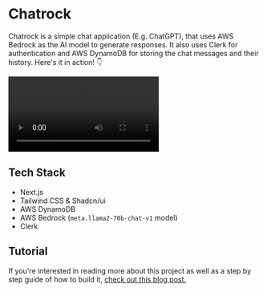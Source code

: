 # Chatrock

Chatrock is a simple chat application (E.g. ChatGPT), that uses AWS Bedrock as the AI model to generate responses. It also uses Clerk for authentication and AWS DynamoDB for storing the chat messages and their history. Here's it in action! 👇

![](./example-video.mov)

## Tech Stack

- Next.js
- Tailwind CSS & Shadcn/ui
- AWS DynamoDB
- AWS Bedrock (`meta.llama2-70b-chat-v1` model)
- Clerk

## Tutorial

If you're interested in reading more about this project as well as a step by step guide of how to build it, [check out this blog post.]()
